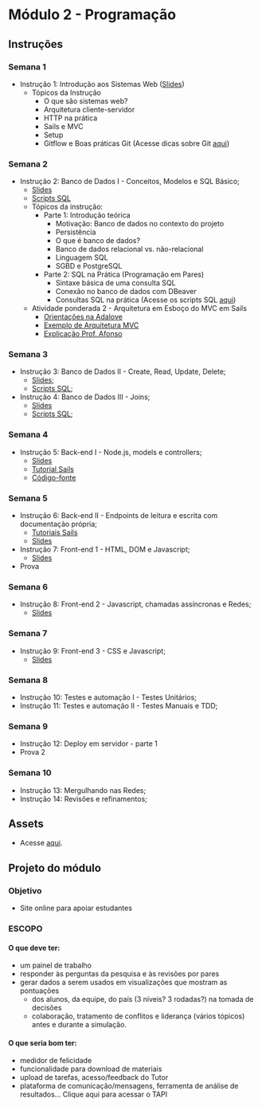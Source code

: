 # Módulo 2 - Programação

## Instruções
### Semana 1
- Instrução 1: Introdução aos Sistemas Web ([Slides](https://drive.google.com/file/d/1ahlSRPVw7F503nEQ_1Rm4qsg7wcGTxuD/view?usp=drive_link))
  - Tópicos da Instrução
    - O que são sistemas web?
    - Arquitetura cliente-servidor
    - HTTP na prática
    - Sails e MVC
    - Setup
    - Gitflow e Boas práticas Git (Acesse dicas sobre Git [aqui](https://github.com/kterra/Inteli-2024-1B/blob/main/materiais/dicas-git/README.md))


### Semana 2
- Instrução 2: Banco de Dados I - Conceitos, Modelos e SQL Básico;
  - [Slides](https://drive.google.com/file/d/1XhHbDjkNi8Kj_cbdHsM9nsn9c5urVEMF/view?usp=drive_link)
  - [Scripts SQL](https://github.com/kterra/Inteli-2024-1B/tree/main/src/instrucao-02)
  - Tópicos da instrução:
    - Parte 1: Introdução teórica
      - Motivação: Banco de dados no contexto do projeto
      - Persistência
      - O que é banco de dados?
      - Banco de dados relacional vs. não-relacional
      - Linguagem SQL
      - SGBD e PostgreSQL
    - Parte 2: SQL na Prática (Programação em Pares)
      - Sintaxe básica de uma consulta SQL
      - Conexão no banco de dados com DBeaver
      - Consultas SQL na prática (Acesse os scripts SQL [aqui](https://github.com/kterra/Inteli-2024-1B/tree/main/src/instrucao-2))
  - Atividade ponderada 2 - Arquitetura em Esboço do MVC em Sails
    - [Orientações na Adalove](https://github.com/kterra/Inteli-2024-1B/blob/main/materiais/ponderada-2/orientacoes-adalove.md)
    - [Exemplo de Arquitetura MVC](https://github.com/kterra/Inteli-2024-1B/blob/main/materiais/ponderada-2/README.md)
    - [Explicação Prof. Afonso](https://www.youtube.com/live/hS57_fgOadA?si=IDDKPkOCCX4Ut6DZ)

### Semana 3
- Instrução 3: Banco de Dados II - Create, Read, Update, Delete;
  - [Slides](https://drive.google.com/file/d/1aTmmSGMTYNfGKnEdO5cS0u5ouIaqvsKy/view?usp=drive_link);
  - [Scripts SQL](https://github.com/kterra/Inteli-2024-1B/tree/main/src/instrucao-03);
- Instrução 4: Banco de Dados III - Joins; 
  - [Slides](https://drive.google.com/file/d/1r8elJODTtcvY5OlxVPDjIabKsWMgZIzN/view?usp=drive_link)
  - [Scripts SQL](https://github.com/kterra/Inteli-2024-1B/tree/main/src/instrucao-04);

### Semana 4
- Instrução 5: Back-end I - Node.js, models e controllers;
  - [Slides](https://drive.google.com/file/d/1hGakif5ofCDAzM6jtHPyG9l3IgC-MF5S/view?usp=drive_link)
  - [Tutorial Sails](https://github.com/kterra/Inteli-2024-1B/tree/main/materiais/tutorial-sails/tutorial-sails-part1.md)
  - [Código-fonte](https://drive.google.com/drive/folders/10Yvq56R7e9te8_RERnYvbSKHcyj8EQg1?usp=drive_link)

### Semana 5
- Instrução 6: Back-end II - Endpoints de leitura e escrita com documentação própria;
  - [Tutoriais Sails](https://github.com/kterra/Inteli-2024-1B/tree/main/materiais/tutorial-sails)
  - [Slides](https://drive.google.com/drive/folders/1mOIkZ6JpzXNTJnBmweQ0nw5Dold-UNMg?usp=drive_link)
- Instrução 7: Front-end 1 - HTML, DOM e Javascript;
  - [Slides](https://drive.google.com/file/d/16dzHCUVV9Zz1DyHgG61_l03aILgJkIz3/view?usp=drive_link)
- Prova

### Semana 6
- Instrução 8: Front-end 2 - Javascript, chamadas assíncronas e Redes;
  - [Slides](https://drive.google.com/drive/folders/1kw-xK3sYGSbmDQ8a4HXOz2ypJJ5aXog3?usp=drive_link)
 
### Semana 7
- Instrução 9: Front-end 3 - CSS e Javascript;
  - [Slides](https://drive.google.com/file/d/1F2hWZNs6sqfQ1UsRNwv6qi4M-kOawv-N/view?usp=drive_link)

### Semana 8 
- Instrução 10: Testes e automação I - Testes Unitários;
- Instrução 11: Testes e automação II - Testes Manuais e TDD;

### Semana 9
- Instrução 12: Deploy em servidor - parte 1
- Prova 2

### Semana 10
- Instrução 13: Mergulhando nas Redes;
- Instrução 14: Revisões e refinamentos;

## Assets
- Acesse [aqui](/materiais/).

## Projeto do módulo
### Objetivo
- Site online para apoiar estudantes

### ESCOPO
#### O que deve ter:
- um painel de trabalho
- responder às perguntas da pesquisa e às revisões por pares
- gerar dados a serem usados em visualizações que mostram as pontuações
  - dos alunos, da equipe, do país (3 níveis? 3 rodadas?) na tomada de decisões
  - colaboração, tratamento de conflitos e liderança (vários tópicos) antes e durante
a simulação.

#### O que seria bom ter:
- medidor de felicidade
- funcionalidade para download de materiais
- upload de tarefas, acesso/feedback do Tutor
- plataforma de comunicação/mensagens, ferramenta de análise de resultados...
Clique aqui para acessar o TAPI

